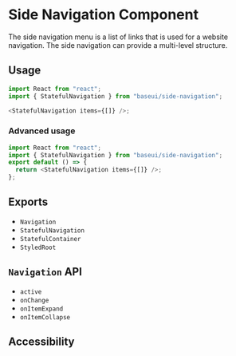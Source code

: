 # Side Navigation Component

The side navigation menu is a list of links that is used for a website navigation. The side navigation can provide a multi-level structure.

## Usage

```javascript
import React from "react";
import { StatefulNavigation } from "baseui/side-navigation";

<StatefulNavigation items={[]} />;
```

### Advanced usage

```javascript
import React from "react";
import { StatefulNavigation } from "baseui/side-navigation";
export default () => {
  return <StatefulNavigation items={[]} />;
};
```

## Exports

- `Navigation`
- `StatefulNavigation`
- `StatefulContainer`
- `StyledRoot`

## `Navigation` API

- `active`
- `onChange`
- `onItemExpand`
- `onItemCollapse`

## Accessibility
